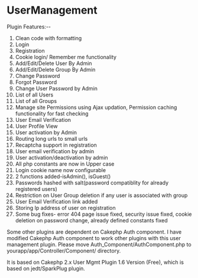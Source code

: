 UserManagement
==============


Plugin Features:-- 

1. Clean code with formatting 
2. Login 
3. Registration 
4. Cookie login/ Remember me functionality 
5. Add/Edit/Delete User By Admin 
6. Add/Edit/Delete Group By Admin 
7. Change Password 
8. Forgot Password 
9. Change User Password by Admin 
10. List of all Users 
11. List of all Groups 
12. Manage site Permissions using Ajax updation, Permission caching functionality for fast checking 
13. User Email Verification 
14. User Profile View 
15. User activation by Admin 
16. Routing long urls to small urls 
17. Recaptcha support in registration 
18. User email verification by admin 
19. User activation/deactivation by admin 
20. All php constants are now in Upper case 
21. Login cookie name now configurable 
22. 2 functions added-isAdmin(), isGuest() 
23. Passwords hashed with salt(password compatiblity for already registered users) 
24. Restriction on User Group deletion if any user is associated with group 
25. User Email Verification link added 
26. Storing Ip address of user on registration 
27. Some bug fixes- error 404 page issue fixed, security issue fixed, cookie deletion on password change, already defined constants fixed 

Some other plugins are dependent on Cakephp Auth component. I have modified Cakephp Auth component to work other plugins with this user management plugin.
Please move Auth_Component/AuthComponent.php to yourapp/app/Controller/Component/ directory.

It is based on Cakephp 2.x User Mgmt Plugin 1.6 Version (Free), which is based on jedt/SparkPlug plugin. 
